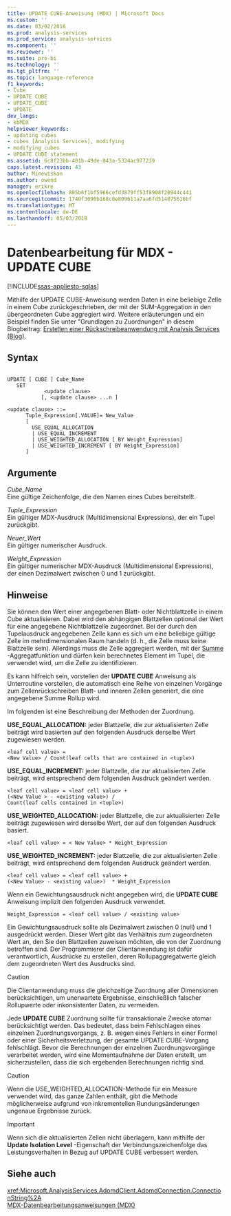 ```yaml
---
title: UPDATE CUBE-Anweisung (MDX) | Microsoft Docs
ms.custom: ''
ms.date: 03/02/2016
ms.prod: analysis-services
ms.prod_service: analysis-services
ms.component: ''
ms.reviewer: ''
ms.suite: pro-bi
ms.technology: ''
ms.tgt_pltfrm: ''
ms.topic: language-reference
f1_keywords:
- Cube
- UPDATE CUBE
- UPDATE_CUBE
- UPDATE
dev_langs:
- kbMDX
helpviewer_keywords:
- updating cubes
- cubes [Analysis Services], modifying
- modifying cubes
- UPDATE CUBE statement
ms.assetid: 6c8f23bb-401b-49de-843a-5324ac977239
caps.latest.revision: 43
author: Minewiskan
ms.author: owend
manager: erikre
ms.openlocfilehash: 805b6f1bf5966cefd3879ff53f8908f20944c441
ms.sourcegitcommit: 1740f3090b168c0e809611a7aa6fd514075616bf
ms.translationtype: MT
ms.contentlocale: de-DE
ms.lasthandoff: 05/03/2018
---
```

# <a name="mdx-data-manipulation---update-cube"></a>Datenbearbeitung für MDX - UPDATE CUBE
[!INCLUDE[ssas-appliesto-sqlas](../includes/ssas-appliesto-sqlas.md)]

  Mithilfe der UPDATE CUBE-Anweisung werden Daten in eine beliebige Zelle in einem Cube zurückgeschrieben, der mit der SUM-Aggregation in den übergeordneten Cube aggregiert wird. Weitere erläuterungen und ein Beispiel finden Sie unter "Grundlagen zu Zuordnungen" in diesem Blogbeitrag: [Erstellen einer Rückschreibeanwendung mit Analysis Services (Blog)](http://go.microsoft.com/fwlink/?LinkId=394977).  
  
## <a name="syntax"></a>Syntax  
  
```  
  
UPDATE [ CUBE ] Cube_Name   
   SET   
            <update clause>   
           [, <update clause> ...n ]  
  
<update clause> ::=   
      Tuple_Expression[.VALUE]= New_Value  
      [   
        USE_EQUAL_ALLOCATION   
        | USE_EQUAL_INCREMENT   
        | USE_WEIGHTED_ALLOCATION [ BY Weight_Expression]   
        | USE_WEIGHTED_INCREMENT [ BY Weight_Expression]  
      ]  
```  
  
## <a name="arguments"></a>Argumente  
 *Cube_Name*  
 Eine gültige Zeichenfolge, die den Namen eines Cubes bereitstellt.  
  
 *Tuple_Expression*  
 Ein gültiger MDX-Ausdruck (Multidimensional Expressions), der ein Tupel zurückgibt.  
  
 *Neuer_Wert*  
 Ein gültiger numerischer Ausdruck.  
  
 *Weight_Expression*  
 Ein gültiger numerischer MDX-Ausdruck (Multidimensional Expressions), der einen Dezimalwert zwischen 0 und 1 zurückgibt.  
  
## <a name="remarks"></a>Hinweise  
 Sie können den Wert einer angegebenen Blatt- oder Nichtblattzelle in einem Cube aktualisieren. Dabei wird den abhängigen Blattzellen optional der Wert für eine angegebene Nichtblattzelle zugeordnet. Bei der durch den Tupelausdruck angegebenen Zelle kann es sich um eine beliebige gültige Zelle im mehrdimensionalen Raum handeln (d. h., die Zelle muss keine Blattzelle sein). Allerdings muss die Zelle aggregiert werden, mit der [Summe](../mdx/sum-mdx.md) -Aggregatfunktion und dürfen kein berechnetes Element im Tupel, die verwendet wird, um die Zelle zu identifizieren.  
  
 Es kann hilfreich sein, vorstellen der **UPDATE CUBE** Anweisung als Unterroutine vorstellen, die automatisch eine Reihe von einzelnen Vorgänge zum Zellenrückschreiben Blatt- und inneren Zellen generiert, die eine angegebene Summe Rollup wird.  
  
 Im folgenden ist eine Beschreibung der Methoden der Zuordnung.  
  
 **USE_EQUAL_ALLOCATION:** jeder Blattzelle, die zur aktualisierten Zelle beiträgt wird basierten auf den folgenden Ausdruck derselbe Wert zugewiesen werden.  
  
```  
<leaf cell value> =   
<New Value> / Count(leaf cells that are contained in <tuple>)  
```  
  
 **USE_EQUAL_INCREMENT:** jeder Blattzelle, die zur aktualisierten Zelle beiträgt, wird entsprechend dem folgenden Ausdruck geändert werden.  
  
```  
<leaf cell value> = <leaf cell value> +   
(<New Value > - <existing value>) /  
Count(leaf cells contained in <tuple>)  
```  
  
 **USE_WEIGHTED_ALLOCATION:** jeder Blattzelle, die zur aktualisierten Zelle beiträgt zugewiesen wird derselbe Wert, der auf den folgenden Ausdruck basiert.  
  
```  
<leaf cell value> = < New Value> * Weight_Expression  
```  
  
 **USE_WEIGHTED_INCREMENT:** jeder Blattzelle, die zur aktualisierten Zelle beiträgt, wird entsprechend dem folgenden Ausdruck geändert werden.  
  
```  
<leaf cell value> = <leaf cell value> +   
(<New Value> - <existing value>)  * Weight_Expression  
```  
  
 Wenn ein Gewichtungsausdruck nicht angegeben wird, die **UPDATE CUBE** Anweisung implizit den folgenden Ausdruck verwendet.  
  
```  
Weight_Expression = <leaf cell value> / <existing value>  
```  
  
 Ein Gewichtungsausdruck sollte als Dezimalwert zwischen 0 (null) und 1 ausgedrückt werden. Dieser Wert gibt das Verhältnis zum zugeordneten Wert an, den Sie den Blattzellen zuweisen möchten, die von der Zuordnung betroffen sind. Der Programmierer der Clientanwendung ist dafür verantwortlich, Ausdrücke zu erstellen, deren Rollupaggregatwerte gleich dem zugeordneten Wert des Ausdrucks sind.  
  
> [!CAUTION]  
>  Die Clientanwendung muss die gleichzeitige Zuordnung aller Dimensionen berücksichtigen, um unerwartete Ergebnisse, einschließlich falscher Rollupwerte oder inkonsistenter Daten, zu vermeiden.  
  
 Jede **UPDATE CUBE** Zuordnung sollte für transaktionale Zwecke atomar berücksichtigt werden. Das bedeutet, dass beim Fehlschlagen eines einzelnen Zuordnungsvorgangs, z. B. wegen eines Fehlers in einer Formel oder einer Sicherheitsverletzung, der gesamte UPDATE CUBE-Vorgang fehlschlägt. Bevor die Berechnungen der einzelnen Zuordnungsvorgänge verarbeitet werden, wird eine Momentaufnahme der Daten erstellt, um sicherzustellen, dass die sich ergebenden Berechnungen richtig sind.  
  
> [!CAUTION]  
>  Wenn die USE_WEIGHTED_ALLOCATION-Methode für ein Measure verwendet wird, das ganze Zahlen enthält, gibt die Methode möglicherweise aufgrund von inkrementellen Rundungsänderungen ungenaue Ergebnisse zurück.  
  
> [!IMPORTANT]  
>  Wenn sich die aktualisierten Zellen nicht überlagern, kann mithilfe der **Update Isolation Level** -Eigenschaft der Verbindungszeichenfolge das Leistungsverhalten in Bezug auf UPDATE CUBE verbessert werden.  
  
## <a name="see-also"></a>Siehe auch  
 <xref:Microsoft.AnalysisServices.AdomdClient.AdomdConnection.ConnectionString%2A>   
 [MDX-Datenbearbeitungsanweisungen &#40;MDX&#41;](../mdx/mdx-data-manipulation-statements-mdx.md)  
  
  
